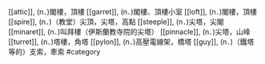 [[attic]], (n．)閣樓，頂樓 
[[garret]], (n．)閣樓、頂樓小室 
[[loft]], (n．)閣樓，頂樓 
[[spire]], (n．)（教堂）尖頂，尖塔，高點 
[[steeple]], (n．)尖塔，尖閣 
[[minaret]], (n．)叫拜樓（伊斯蘭教寺院的尖塔） 
[[pinnacle]], (n．)尖塔，山峰 
[[turret]], (n．)塔樓，角塔 
[[pylon]], (n．)高壓電線架，橋塔 
[[guy]], (n．)（鐵塔等的）支索，牽索 
#category
